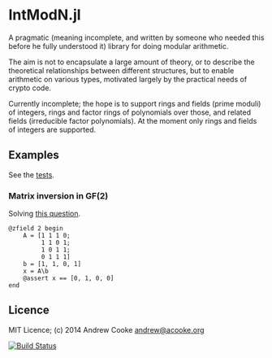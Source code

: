 # IntModN.jl

A pragmatic (meaning incomplete, and written by someone who needed this before
he fully understood it) library for doing modular arithmetic.

The aim is not to encapsulate a large amount of theory, or to describe the
theoretical relationships between different structures, but to enable
arithmetic on various types, motivated largely by the practical needs of
crypto code.

Currently incomplete; the hope is to support rings and fields (prime moduli)
of integers, rings and factor rings of polynomials over those, and related
fields (irreducible factor polynomials).  At the moment only rings and fields
of integers are supported.

## Examples

See the
[tests](https://github.com/andrewcooke/IntModN.jl/blob/master/src/IntModN.jl).

### Matrix inversion in GF(2)

Solving [this question](http://en.wikipedia.org/wiki/Diffie%E2%80%93Hellman_key_exchange#Explanation_including_encryption_mathematics).

```
@zfield 2 begin
    A = [1 1 1 0; 
         1 1 0 1;
         1 0 1 1;
         0 1 1 1]
    b = [1, 1, 0, 1]
    x = A\b
    @assert x == [0, 1, 0, 0]
end
```

## Licence

MIT Licence; (c) 2014 Andrew Cooke andrew@acooke.org

[![Build Status](https://travis-ci.org/andrewcooke/IntModN.jl.png)](https://travis-ci.org/andrewcooke/IntModN.jl)
 
